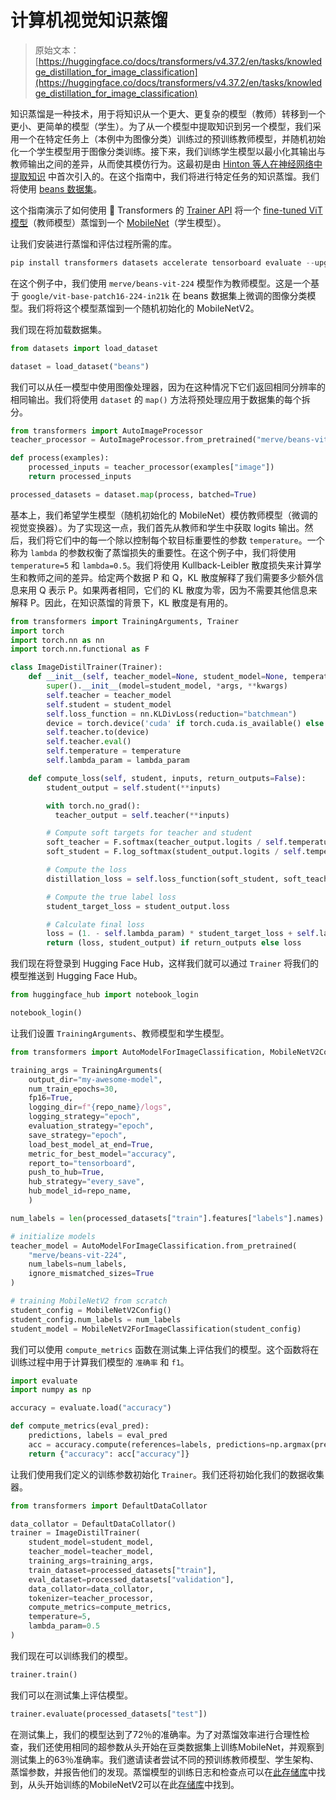 # 计算机视觉知识蒸馏

> 原始文本：[https://huggingface.co/docs/transformers/v4.37.2/en/tasks/knowledge_distillation_for_image_classification](https://huggingface.co/docs/transformers/v4.37.2/en/tasks/knowledge_distillation_for_image_classification)

知识蒸馏是一种技术，用于将知识从一个更大、更复杂的模型（教师）转移到一个更小、更简单的模型（学生）。为了从一个模型中提取知识到另一个模型，我们采用一个在特定任务上（本例中为图像分类）训练过的预训练教师模型，并随机初始化一个学生模型用于图像分类训练。接下来，我们训练学生模型以最小化其输出与教师输出之间的差异，从而使其模仿行为。这最初是由 [Hinton 等人在神经网络中提取知识](https://arxiv.org/abs/1503.02531) 中首次引入的。在这个指南中，我们将进行特定任务的知识蒸馏。我们将使用 [beans 数据集](https://huggingface.co/datasets/beans)。

这个指南演示了如何使用 🤗 Transformers 的 [Trainer API](https://huggingface.co/docs/transformers/en/main_classes/trainer#trainer) 将一个 [fine-tuned ViT 模型](https://huggingface.co/merve/vit-mobilenet-beans-224)（教师模型）蒸馏到一个 [MobileNet](https://huggingface.co/google/mobilenet_v2_1.4_224)（学生模型）。

让我们安装进行蒸馏和评估过程所需的库。

```py
pip install transformers datasets accelerate tensorboard evaluate --upgrade
```

在这个例子中，我们使用 `merve/beans-vit-224` 模型作为教师模型。这是一个基于 `google/vit-base-patch16-224-in21k` 在 beans 数据集上微调的图像分类模型。我们将将这个模型蒸馏到一个随机初始化的 MobileNetV2。

我们现在将加载数据集。

```py
from datasets import load_dataset

dataset = load_dataset("beans")
```

我们可以从任一模型中使用图像处理器，因为在这种情况下它们返回相同分辨率的相同输出。我们将使用 `dataset` 的 `map()` 方法将预处理应用于数据集的每个拆分。

```py
from transformers import AutoImageProcessor
teacher_processor = AutoImageProcessor.from_pretrained("merve/beans-vit-224")

def process(examples):
    processed_inputs = teacher_processor(examples["image"])
    return processed_inputs

processed_datasets = dataset.map(process, batched=True)
```

基本上，我们希望学生模型（随机初始化的 MobileNet）模仿教师模型（微调的视觉变换器）。为了实现这一点，我们首先从教师和学生中获取 logits 输出。然后，我们将它们中的每一个除以控制每个软目标重要性的参数 `temperature`。一个称为 `lambda` 的参数权衡了蒸馏损失的重要性。在这个例子中，我们将使用 `temperature=5` 和 `lambda=0.5`。我们将使用 Kullback-Leibler 散度损失来计算学生和教师之间的差异。给定两个数据 P 和 Q，KL 散度解释了我们需要多少额外信息来用 Q 表示 P。如果两者相同，它们的 KL 散度为零，因为不需要其他信息来解释 P。因此，在知识蒸馏的背景下，KL 散度是有用的。

```py
from transformers import TrainingArguments, Trainer
import torch
import torch.nn as nn
import torch.nn.functional as F

class ImageDistilTrainer(Trainer):
    def __init__(self, teacher_model=None, student_model=None, temperature=None, lambda_param=None,  *args, **kwargs):
        super().__init__(model=student_model, *args, **kwargs)
        self.teacher = teacher_model
        self.student = student_model
        self.loss_function = nn.KLDivLoss(reduction="batchmean")
        device = torch.device('cuda' if torch.cuda.is_available() else 'cpu')
        self.teacher.to(device)
        self.teacher.eval()
        self.temperature = temperature
        self.lambda_param = lambda_param

    def compute_loss(self, student, inputs, return_outputs=False):
        student_output = self.student(**inputs)

        with torch.no_grad():
          teacher_output = self.teacher(**inputs)

        # Compute soft targets for teacher and student
        soft_teacher = F.softmax(teacher_output.logits / self.temperature, dim=-1)
        soft_student = F.log_softmax(student_output.logits / self.temperature, dim=-1)

        # Compute the loss
        distillation_loss = self.loss_function(soft_student, soft_teacher) * (self.temperature ** 2)

        # Compute the true label loss
        student_target_loss = student_output.loss

        # Calculate final loss
        loss = (1. - self.lambda_param) * student_target_loss + self.lambda_param * distillation_loss
        return (loss, student_output) if return_outputs else loss
```

我们现在将登录到 Hugging Face Hub，这样我们就可以通过 `Trainer` 将我们的模型推送到 Hugging Face Hub。

```py
from huggingface_hub import notebook_login

notebook_login()
```

让我们设置 `TrainingArguments`、教师模型和学生模型。

```py
from transformers import AutoModelForImageClassification, MobileNetV2Config, MobileNetV2ForImageClassification

training_args = TrainingArguments(
    output_dir="my-awesome-model",
    num_train_epochs=30,
    fp16=True,
    logging_dir=f"{repo_name}/logs",
    logging_strategy="epoch",
    evaluation_strategy="epoch",
    save_strategy="epoch",
    load_best_model_at_end=True,
    metric_for_best_model="accuracy",
    report_to="tensorboard",
    push_to_hub=True,
    hub_strategy="every_save",
    hub_model_id=repo_name,
    )

num_labels = len(processed_datasets["train"].features["labels"].names)

# initialize models
teacher_model = AutoModelForImageClassification.from_pretrained(
    "merve/beans-vit-224",
    num_labels=num_labels,
    ignore_mismatched_sizes=True
)

# training MobileNetV2 from scratch
student_config = MobileNetV2Config()
student_config.num_labels = num_labels
student_model = MobileNetV2ForImageClassification(student_config)
```

我们可以使用 `compute_metrics` 函数在测试集上评估我们的模型。这个函数将在训练过程中用于计算我们模型的 `准确率` 和 `f1`。

```py
import evaluate
import numpy as np

accuracy = evaluate.load("accuracy")

def compute_metrics(eval_pred):
    predictions, labels = eval_pred
    acc = accuracy.compute(references=labels, predictions=np.argmax(predictions, axis=1))
    return {"accuracy": acc["accuracy"]}
```

让我们使用我们定义的训练参数初始化 `Trainer`。我们还将初始化我们的数据收集器。

```py
from transformers import DefaultDataCollator

data_collator = DefaultDataCollator()
trainer = ImageDistilTrainer(
    student_model=student_model,
    teacher_model=teacher_model,
    training_args=training_args,
    train_dataset=processed_datasets["train"],
    eval_dataset=processed_datasets["validation"],
    data_collator=data_collator,
    tokenizer=teacher_processor,
    compute_metrics=compute_metrics,
    temperature=5,
    lambda_param=0.5
)
```

我们现在可以训练我们的模型。

```py
trainer.train()
```

我们可以在测试集上评估模型。

```py
trainer.evaluate(processed_datasets["test"])
```

在测试集上，我们的模型达到了72％的准确率。为了对蒸馏效率进行合理性检查，我们还使用相同的超参数从头开始在豆类数据集上训练MobileNet，并观察到测试集上的63％准确率。我们邀请读者尝试不同的预训练教师模型、学生架构、蒸馏参数，并报告他们的发现。蒸馏模型的训练日志和检查点可以在[此存储库](https://huggingface.co/merve/vit-mobilenet-beans-224)中找到，从头开始训练的MobileNetV2可以在此[存储库](https://huggingface.co/merve/resnet-mobilenet-beans-5)中找到。
